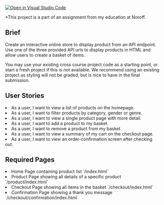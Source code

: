 [![Open in Visual Studio Code](https://classroom.github.com/assets/open-in-vscode-718a45dd9cf7e7f842a935f5ebbe5719a5e09af4491e668f4dbf3b35d5cca122.svg)](https://classroom.github.com/online_ide?assignment_repo_id=12285718&assignment_repo_type=AssignmentRepo)

*This project is a part of an assignment from my education at Noroff. 

<h2>Brief</h2>
Create an interactive online store to display product from an API endpoint. Use one of the three provided API urls to display products in HTML and allow users to create a basket of items.

You may use your existing cross course project code as a starting point, or start a fresh project if this is not available. We recommend using an existing project as styling will not be graded, but is nice to have in the final submission.

<h2>User Stories</h2>
<li>As a user, I want to view a list of products on the homepage.</li> 
<li>As a user, I want to filter products by category, gender or genre.</li> 
<li>As a user, I want to view a single product page with more detail.</li>
<li>As a user, I want to add a product to my basket.</li>
<li>As a user, I want to remove a product from my basket.</li>
<li>As a user, I want to view a summary of my cart on the checkout page.</li>
<li>As a user, I want to view an order-confirmation screen after checking out.</li>

<h2>Required Pages</h2>
<li>Home Page containing product list `/index.html`</li>
<li>Product Page showing all details of a specific product `/product/index.html`</li>
<li>Checkout Page showing all items in the basket `/checkout/index.html`</li>
<li>Confirmation Page showing a thank you message `/checkout/confirmation/index.html`</li>
